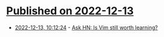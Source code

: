 # [Published on 2022-12-13](index.md)

* [2022-12-13, 10:12:24](https://news.ycombinator.com/item?id=33966788) - [Ask HN: Is Vim still worth learning?](https://news.ycombinator.com/item?id=33966788)
